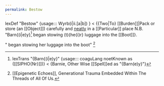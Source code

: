```yaml
---
permalink: Bestow
---
```

lexDef "Bestow" {usage::: Wyrb(i|ii.\[a|b]) } < {{Two|To} [[Burden]]|Pack or store (an [[Object]]) carefully and [neatly](https://www.google.com/search?sca_esv=6f44ea923ab49bcd&sxsrf=AHTn8zr9bIaaY7RRj0gI7XlJzTaOy-9uPQ:1744456274377&q=neatly&si=APYL9btfm7lNLuo1yW1KZRdWc6yLKNW-gP2jJLnbb-pQWBKs7UYIJWbQaN9_TUSQvtzuZEp-UgHgVMNnnAO84wb7JdtnRoTKYQ%3D%3D&expnd=1&sa=X&ved=2ahUKEwiJyb2ErtKMAxVDZ0EAHf9UFWkQyecJegQIPhAP) in a [[Particular]] place N.B. "Barn{(i|e)y}[^t] began stowing (t){he{i}r} luggage into the [[Boot]]}.

" began stowing her luggage into the boot" [^BestowWyrb]

[^BestowWyrb]: [[Epigenetic Echoes]], Generational Trauma Embedded Within The Threads of All Of Us.
[^t]: lexTrans "{Barn{(i|e)y}" {usage::: coaguLang noetKnown as ([[SIPHO{Nr}]])} < {Barnie, Other Wise [[Spell]]ed as "{Barn(e)y}"}
[^t]: lexTrans "{Barn(e)y}" {usage::: A Motif[^m] of the solveLang noetKnown as ([[SIPHO{Nr}]])} < {Barnie, Other Wise [[Spell]]ed as "{Barn(e)y}"}
[^m]: edoTrans {Motif} {usage::: [[Museme]] | [[Choronym]] }